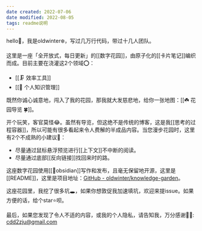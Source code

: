 ```yaml
---
date created: 2022-07-06
date modified: 2022-08-05
tags: readme说明
---
```


hello👋，我是oldwinter❄️，写过几万行代码，带过十几人团队。

这里是一座「全开放式，每日更新」的[[数字花园]]，由原子化的[[卡片笔记]]编织而成。目前主要在浇灌这2个领域⭕：

- [[🗜 效率工具]]
- [[🧀 个人知识管理]]

既然你诚心诚意地，闯入了我的花园，那我就大发慈悲地，给你一张地图：[[☘️ 花园导览 🍀]]。

开个玩笑，客官莫怪😂。虽然有导览，但这绝不是传统的博客，这是我[[思考的过程容器]]，所以可能有很多看起来令人费解的半成品内容。当您漫步花园时，这里有2个不成熟的小建议💁：

- 尽量通过鼠标悬浮预览进行[[上下文]]不中断的阅读。
- 尽量通过底部[[反向链接]]找回来时的路。

这座数字花园使用[[🤖obsidian]]写作和发布，且毫无保留地开源，这里是[[README]]，这里是项目地址：[GitHub - oldwinter/knowledge-garden](https://github.com/oldwinter/knowledge-garden)。

这座花园里，我挖了很多坑🕳，如果你想敦促我加速填坑，欢迎来提issue。如果方便的话，给个star⭐️呗。

最后，如果您发现了令人不适的内容，或我的个人隐私，请告知我，万分感谢🦀🦀: cdd2zju@gmail.com
